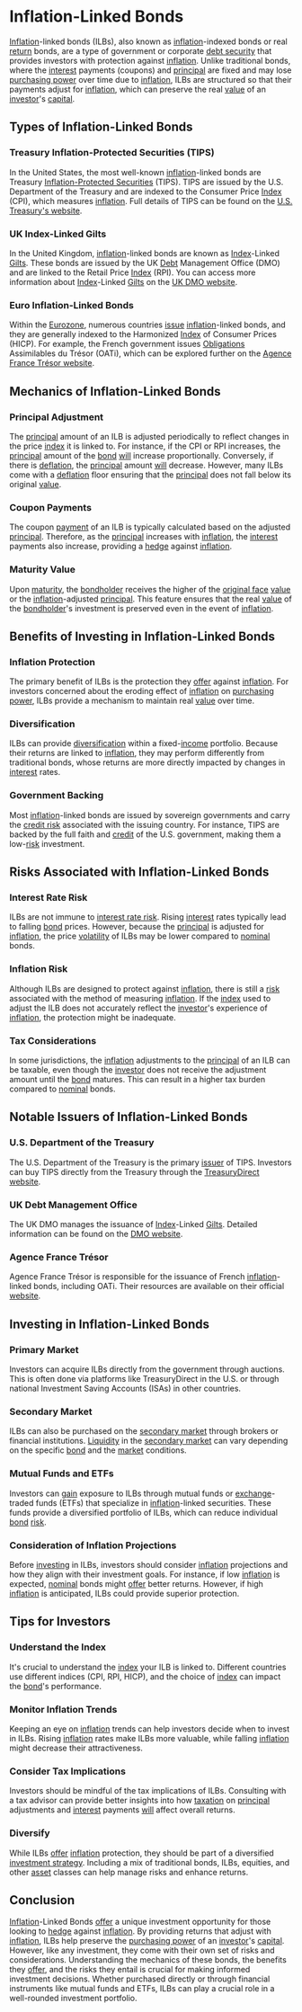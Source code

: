 # Inflation-Linked Bonds

[Inflation](../i/inflation.md)-linked bonds (ILBs), also known as [inflation](../i/inflation.md)-indexed bonds or real [return](../r/return.md) bonds, are a type of government or corporate [debt security](../d/debt_security.md) that provides investors with protection against [inflation](../i/inflation.md). Unlike traditional bonds, where the [interest](../i/interest.md) payments (coupons) and [principal](../p/principal.md) are fixed and may lose [purchasing power](../p/purchasing_power.md) over time due to [inflation](../i/inflation.md), ILBs are structured so that their payments adjust for [inflation](../i/inflation.md), which can preserve the real [value](../v/value.md) of an [investor](../i/investor.md)'s [capital](../c/capital.md).

## Types of Inflation-Linked Bonds

### Treasury Inflation-Protected Securities (TIPS)
In the United States, the most well-known [inflation](../i/inflation.md)-linked bonds are Treasury [Inflation-Protected Securities](../i/inflation-protected_securities.md) (TIPS). TIPS are issued by the U.S. Department of the Treasury and are indexed to the Consumer Price [Index](../i/index_instrument.md) (CPI), which measures [inflation](../i/inflation.md). Full details of TIPS can be found on the [U.S. Treasury's website](https://www.treasurydirect.gov/indiv/research/indepth/tips/res_tips.htm).

### UK Index-Linked Gilts
In the United Kingdom, [inflation](../i/inflation.md)-linked bonds are known as [Index](../i/index_instrument.md)-Linked [Gilts](../g/gilts.md). These bonds are issued by the UK [Debt](../d/debt.md) Management Office (DMO) and are linked to the Retail Price [Index](../i/index_instrument.md) (RPI). You can access more information about [Index](../i/index_instrument.md)-Linked [Gilts](../g/gilts.md) on the [UK DMO website](https://www.dmo.gov.uk/).

### Euro Inflation-Linked Bonds
Within the [Eurozone](../e/eurozone.md), numerous countries [issue](../i/issue.md) [inflation](../i/inflation.md)-linked bonds, and they are generally indexed to the Harmonized [Index](../i/index_instrument.md) of Consumer Prices (HICP). For example, the French government issues [Obligations](../o/obligation.md) Assimilables du Trésor (OATi), which can be explored further on the [Agence France Trésor website](https://www.aft.gouv.fr/en).

## Mechanics of Inflation-Linked Bonds

### Principal Adjustment
The [principal](../p/principal.md) amount of an ILB is adjusted periodically to reflect changes in the price [index](../i/index_instrument.md) it is linked to. For instance, if the CPI or RPI increases, the [principal](../p/principal.md) amount of the [bond](../b/bond.md) [will](../w/will.md) increase proportionally. Conversely, if there is [deflation](../d/deflation.md), the [principal](../p/principal.md) amount [will](../w/will.md) decrease. However, many ILBs come with a [deflation](../d/deflation.md) floor ensuring that the [principal](../p/principal.md) does not fall below its original [value](../v/value.md).

### Coupon Payments
The coupon [payment](../p/payment.md) of an ILB is typically calculated based on the adjusted [principal](../p/principal.md). Therefore, as the [principal](../p/principal.md) increases with [inflation](../i/inflation.md), the [interest](../i/interest.md) payments also increase, providing a [hedge](../h/hedge.md) against [inflation](../i/inflation.md).

### Maturity Value
Upon [maturity](../m/maturity.md), the [bondholder](../b/bondholder.md) receives the higher of the [original face](../o/original_face.md) [value](../v/value.md) or the [inflation](../i/inflation.md)-adjusted [principal](../p/principal.md). This feature ensures that the real [value](../v/value.md) of the [bondholder](../b/bondholder.md)'s investment is preserved even in the event of [inflation](../i/inflation.md).

## Benefits of Investing in Inflation-Linked Bonds

### Inflation Protection
The primary benefit of ILBs is the protection they [offer](../o/offer.md) against [inflation](../i/inflation.md). For investors concerned about the eroding effect of [inflation](../i/inflation.md) on [purchasing power](../p/purchasing_power.md), ILBs provide a mechanism to maintain real [value](../v/value.md) over time.

### Diversification
ILBs can provide [diversification](../d/diversification.md) within a fixed-[income](../i/income.md) portfolio. Because their returns are linked to [inflation](../i/inflation.md), they may perform differently from traditional bonds, whose returns are more directly impacted by changes in [interest](../i/interest.md) rates.

### Government Backing
Most [inflation](../i/inflation.md)-linked bonds are issued by sovereign governments and carry the [credit risk](../c/credit_risk.md) associated with the issuing country. For instance, TIPS are backed by the full faith and [credit](../c/credit.md) of the U.S. government, making them a low-[risk](../r/risk.md) investment.

## Risks Associated with Inflation-Linked Bonds

### Interest Rate Risk
ILBs are not immune to [interest rate risk](../i/interest_rate_risk.md). Rising [interest](../i/interest.md) rates typically lead to falling [bond](../b/bond.md) prices. However, because the [principal](../p/principal.md) is adjusted for [inflation](../i/inflation.md), the price [volatility](../v/volatility.md) of ILBs may be lower compared to [nominal](../n/nominal.md) bonds.

### Inflation Risk
Although ILBs are designed to protect against [inflation](../i/inflation.md), there is still a [risk](../r/risk.md) associated with the method of measuring [inflation](../i/inflation.md). If the [index](../i/index_instrument.md) used to adjust the ILB does not accurately reflect the [investor](../i/investor.md)'s experience of [inflation](../i/inflation.md), the protection might be inadequate.

### Tax Considerations
In some jurisdictions, the [inflation](../i/inflation.md) adjustments to the [principal](../p/principal.md) of an ILB can be taxable, even though the [investor](../i/investor.md) does not receive the adjustment amount until the [bond](../b/bond.md) matures. This can result in a higher tax burden compared to [nominal](../n/nominal.md) bonds.

## Notable Issuers of Inflation-Linked Bonds

### U.S. Department of the Treasury
The U.S. Department of the Treasury is the primary [issuer](../i/issuer.md) of TIPS. Investors can buy TIPS directly from the Treasury through the [TreasuryDirect website](https://www.treasurydirect.gov/).

### UK Debt Management Office
The UK DMO manages the issuance of [Index](../i/index_instrument.md)-Linked [Gilts](../g/gilts.md). Detailed information can be found on the [DMO website](https://www.dmo.gov.uk/).

### Agence France Trésor
Agence France Trésor is responsible for the issuance of French [inflation](../i/inflation.md)-linked bonds, including OATi. Their resources are available on their official [website](https://www.aft.gouv.fr/).

## Investing in Inflation-Linked Bonds

### Primary Market
Investors can acquire ILBs directly from the government through auctions. This is often done via platforms like TreasuryDirect in the U.S. or through national Investment Saving Accounts (ISAs) in other countries.

### Secondary Market
ILBs can also be purchased on the [secondary market](../s/secondary_market.md) through brokers or financial institutions. [Liquidity](../l/liquidity.md) in the [secondary market](../s/secondary_market.md) can vary depending on the specific [bond](../b/bond.md) and the [market](../m/market.md) conditions.

### Mutual Funds and ETFs
Investors can [gain](../g/gain.md) exposure to ILBs through mutual funds or [exchange](../e/exchange.md)-traded funds (ETFs) that specialize in [inflation](../i/inflation.md)-linked securities. These funds provide a diversified portfolio of ILBs, which can reduce individual [bond](../b/bond.md) [risk](../r/risk.md).

### Consideration of Inflation Projections
Before [investing](../i/investing.md) in ILBs, investors should consider [inflation](../i/inflation.md) projections and how they align with their investment goals. For instance, if low [inflation](../i/inflation.md) is expected, [nominal](../n/nominal.md) bonds might [offer](../o/offer.md) better returns. However, if high [inflation](../i/inflation.md) is anticipated, ILBs could provide superior protection.

## Tips for Investors

### Understand the Index
It's crucial to understand the [index](../i/index_instrument.md) your ILB is linked to. Different countries use different indices (CPI, RPI, HICP), and the choice of [index](../i/index_instrument.md) can impact the [bond](../b/bond.md)'s performance.

### Monitor Inflation Trends
Keeping an eye on [inflation](../i/inflation.md) trends can help investors decide when to invest in ILBs. Rising [inflation](../i/inflation.md) rates make ILBs more valuable, while falling [inflation](../i/inflation.md) might decrease their attractiveness.

### Consider Tax Implications
Investors should be mindful of the tax implications of ILBs. Consulting with a tax advisor can provide better insights into how [taxation](../t/taxation.md) on [principal](../p/principal.md) adjustments and [interest](../i/interest.md) payments [will](../w/will.md) affect overall returns.

### Diversify
While ILBs [offer](../o/offer.md) [inflation](../i/inflation.md) protection, they should be part of a diversified [investment strategy](../i/investment_strategy.md). Including a mix of traditional bonds, ILBs, equities, and other [asset](../a/asset.md) classes can help manage risks and enhance returns.

## Conclusion

[Inflation](../i/inflation.md)-Linked Bonds [offer](../o/offer.md) a unique investment opportunity for those looking to [hedge](../h/hedge.md) against [inflation](../i/inflation.md). By providing returns that adjust with [inflation](../i/inflation.md), ILBs help preserve the [purchasing power](../p/purchasing_power.md) of an [investor](../i/investor.md)'s [capital](../c/capital.md). However, like any investment, they come with their own set of risks and considerations. Understanding the mechanics of these bonds, the benefits they [offer](../o/offer.md), and the risks they entail is crucial for making informed investment decisions. Whether purchased directly or through financial instruments like mutual funds and ETFs, ILBs can play a crucial role in a well-rounded investment portfolio.